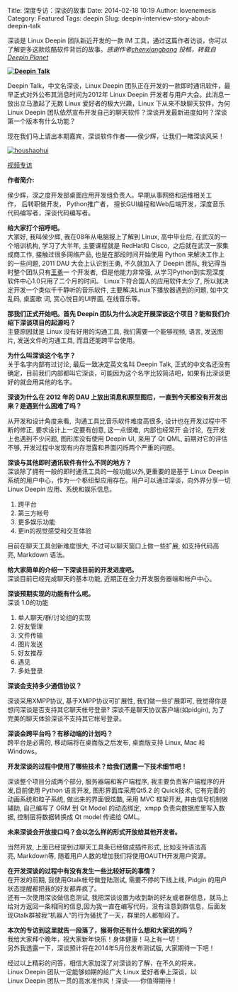 Title: 深度专访：深谈的故事
Date: 2014-02-18 10:19
Author: lovenemesis
Category: Featured
Tags: deepin
Slug: deepin-interview-story-about-deepin-talk

深谈是 Linux Deepin 团队新近开发的一款 IM
工具，通过这篇作者访谈，你可以了解更多这款炫酷软件背后的故事。*感谢作者[chenxiangbang](http://planet.linuxdeepin.com/author/chenxiangbang/ "View all posts by chenxiangbang")
投稿，转载自 [Deepin
Planet](http://planet.linuxdeepin.com/2014/02/17/deepin-talk/)*

**[![Deepin
Talk](http://planet.linuxdeepin.com/wp-content/uploads/2014/01/Deepin-Talk.jpg)](http://planet.linuxdeepin.com/wp-content/uploads/2014/01/Deepin-Talk.jpg)**

Deepin Talk，中文名深谈，Linux Deepin
团队正在开发的一款即时通讯软件，最早正式对外公布其消息时间为2012年 Linux
Deepin 开发者与用户大会。此消息一放出立马激起了无数 Linux
爱好者的极大兴趣，Linux 下从来不缺聊天软件，为何 Linux Deepin
团队依然宣布开发自己的聊天软件？深谈开发最新进度如何？深谈第一个版本有什么功能？

现在我们马上请出本期嘉宾，深谈软件作者——侯少辉，让我们一睹深谈风采！

[![houshaohui](http://planet.linuxdeepin.com/wp-content/uploads/2014/01/houshaohui.jpg)](http://planet.linuxdeepin.com/wp-content/uploads/2014/01/houshaohui.jpg)

[视频专访](http://v.youku.com/v_show/id_XNjc0MjAzMzI4.html)

**作者简介:**

侯少辉，深之度开发部桌面应用开发组负责人。早期从事网络和运维相关工作， 后转职做开发， Python推广者， 擅长GUI编程和Web后端开发，深度音乐代码编写者，深谈代码编写者。

**给大家打个招呼吧。**  
大家好, 我叫侯少辉, 我在08年从电脑报上了解到
Linux, 高中毕业后, 在武汉的一个培训机构, 学习了大半年, 主要课程就是
RedHat和
Cisco,  之后就在武汉一家集成商工作, 接触过很多网络产品, 也是在那段时间开始使用
Python 来解决工作上的一些问题, 2011 DAU 大会上认识到王勇, 不久就加入了
Deepin
团队, 我记得当时整个团队只有[王勇](http://www.oschina.net/question/28_64199)一
个开发者, 
但是他能力非常强, 从学习Python到实现深度软件中心1.0只用了二个月的时间。
Linux下符合国人的应用软件太少了, 所以就决定开发一个类似千千静听的音乐软件, 主要解决Linux下播放器遇到的问题, 如中文乱码, 桌面歌
词, 赏心悦目的UI界面, 在线音乐等。

**那我们正式开始吧。首先 Deepin
团队为什么决定开展深谈这个项目？能和我们介绍下深谈项目的起源吗？**  
主要原因就是 Linux
没有好用的沟通工具, 我们需要一个能够视频, 语言, 发送图片, 发送文件的沟通工具, 而且还能跨平台使用。

**为什么叫深谈这个名字？**  
关于名字内部有过讨论, 最后一致决定英文名叫 Deepin Talk,
正式的中文名还没有确定，目前我们内部都叫它深谈，可能因为这个名字比较简洁吧，如果有比深谈更好的就会用其他的名字。

**深谈为什么在 2012 年的 DAU
上放出消息和原型图后，一直到今天都没有开发出来？是遇到什么困难了吗？**  

从开发和设计角度来看,  沟通工具比音乐软件难度高很多, 设计也在开发过程中不断的修正, 要求设计上一定要有创意, 这一点很难,  内部也经常开
会讨论,  在开发上也遇到不少问题, 图形库没有使用 Deepin UI, 采用了
Qt QML, 前期对它的评估不够, 开发过程中发现有内存泄露和界面闪烁两个严重的问题。

**深谈与其他即时通讯软件有什么不同的地方？**  
深谈除了拥有一般的即时通讯工具的一般功能以外,更重要的是基于 Linux
Deepin
系统的用户中心，作为一个枢纽型应用存在。用户可以通过深谈，向外界分享一切
Linux Deepin 应用、系统和娱乐信息。

1.  跨平台
2.  第三方帐号
3.  更多娱乐功能
4.  更in的视觉感受和交互体验

目前在聊天工具创新难度很大, 不过可以聊天窗口上做一些扩展, 如支持代码高亮, Markdown
语法。

**给大家简单的介绍一下深谈目前的开发进度吧。**  
深谈目前已经完成聊天的基本功能, 近期正在全力开发服务器端和帐户中心。

**深谈预期实现的功能有什么呢。**  
深谈 1.0的功能

1.  单人聊天/群/讨论组的实现
2.  好友管理
3.  文件传输
4.  图片发送
5.  好友推荐
6.  遇见
7.  多处登录

**深谈会支持多少通信协议？**  

深谈采用XMPP协议, 基于XMPP协议可扩展性, 我们做一些扩展即可, 我觉得你是想问深谈是否支持其它聊天帐号登录? 深谈不是聊天协议客户端(如pidgin), 为了完美的聊天体验深谈不支持其它帐号登录。

**深谈会跨平台吗？有移动端的计划吗？**  
跨平台是必需的, 移动端将在桌面版之后发布, 桌面版支持 Linux, Mac 和
Windows。

**开发深谈的过程中使用了哪些技术？给我们透露一下技术细节吧！**  

深谈整个项目分成两个部分, 服务器端和客户端程序, 我主要负责客户端程序的开发,目前使用
Python 语言开发, 图形界面库采用Qt5.2 的
Quick技术, 它有完善的动画系统和粒子系统, 做出来的界面很炫酷, 采用 MVC
框架开发, 并由信号机制做辅助, 自己编写了 ORM 到 Qt Model
的动态绑定,  xmpp 负责向数据库里写入数据, 控制层将数据转换成 Qt model
传递给 QML。

**未来深谈会开放接口吗？会以怎么样的形式开放给其他开发者。**  

当然开放, 上面已经提到过聊天工具条已经做成插件形式, 比如支持语法高亮, Markdown等, 随着用户人数的增加我们将使用OAUTH开发用户资源。

**在开发深谈的过程中有没有发生一些比较好玩的事情？**  
在开发的前期, 我使用Gtalk帐号做登陆测试, 需要不停的下线上线, Pidgin
的用户状态提醒都把我的好友都弄疯了。  
还有一次使用深谈做信息测试,
我把深谈设置为收到新的好友或者群信息，就马上给对方返回一条相同的信息,因为我一直在编写代码，没有注意到群信息，后面发现Gtalk群被我“机器人”的行为骚扰了一天，群里的人都郁闷了。

**本次的专访到这里就告一段落了，猴哥你还有什么想和大家说的吗？**  
我给大家拜个晚年，祝大家新年快乐！身体健康！马上有一切！  
另外我透露一下，深谈预计将在2014年5月份发布测试版, 大家期待一下吧！

经过以上精彩的问答，相信大家加深了对深谈的了解，在不久的将来，Linux Deepin
团队一定能够如期的给广大 Linux 爱好者奉上深谈，以 Linux Deepin
团队一贯的高水准作风！深谈——你值得期待！
